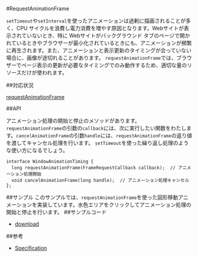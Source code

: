 #RequestAnimationFrame

`setTimeout`や`setInterval`を使ったアニメーションは過剰に描画されることが多く、CPU サイクルを浪費し電力消費を増やす原因となります。Webサイトが表示されていないとき、特に Webサイトがバックグラウンド タブのページで開かれているときやブラウザーが最小化されているときにも、アニメーションが頻繁に再生されます。また、アニメーションと表示更新のタイミングが合っていない場合に、画像が途切れることがあります。
`requestAnimationFrame`では、ブラウザーでページ表示の更新が必要なタイミングでのみ動作するため、適切な量のリソースだけが使われます。

##対応状況

[requestAnimationFrame](http://caniuse.com/#feat=requestanimationframe)

##API

アニメーション処理の開始と停止のメソッドがあります。`requestAnimationFrame`の引数の`callback`には、次に実行したい関数をわたします。`cancelAnimationFrame`の引数`handle`には、`requestAnimationFrame`の返り値を渡してキャンセル処理を行います。
`setTimeout`を使った繰り返し処理のような使い方になるでしょう。

```
interface WindowAnimationTiming {
  long requestAnimationFrame(FrameRequestCallback callback);  // アニメーション処理開始
  void cancelAnimationFrame(long handle);  // アニメーション処理キャンセル
};
```

##サンプル
このサンプルでは、`requestAnimationFrame`を使った図形移動アニメーションを実装しています。水色エリアをクリックしてアニメーション処理の開始と停止を行います。
##サンプルコード

- [download](http://ayuta-s-ooki.github.com/html5sampleworks/samples/requestanimationframe/)

##参考

- [Specification](http://www.w3.org/TR/animation-timing/#requestAnimationFrame)
